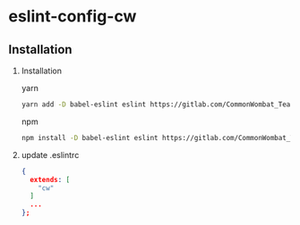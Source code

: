 eslint-config-cw
================

## Installation
1. Installation

     yarn

    ```bash
    yarn add -D babel-eslint eslint https://gitlab.com/CommonWombat_Team/cw-internal-eslintConfigCw.git
    ```

    npm

    ```bash
    npm install -D babel-eslint eslint https://gitlab.com/CommonWombat_Team/cw-internal-eslintConfigCw.git
    ```
2. update .eslintrc
    ```JSON
    {
      extends: [
        "cw"
      ]
      ...
    };

    ```
